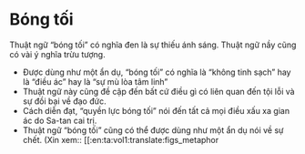 # Bóng tối

Thuật ngữ “bóng tối” có nghĩa đen là sự thiếu ánh sáng. Thuật ngữ nầy cũng có vài ý nghĩa trừu tượng.
- Được dùng như một ẩn dụ, “bóng tối” có nghĩa là “không tinh sạch” hay là “điều ác” hay là “sự mù lòa tâm linh”
- Thuật ngữ này cũng đề cập đến bất cứ điều gì có liên quan đến tội lỗi và sự đồi bại về đạo đức.
- Cách diễn đạt, “quyền lực bóng tối” nói đến tất cả mọi điều xấu xa gian ác do Sa-tan cai trị.
- Thuật ngữ “bóng tối” cũng có thể được dùng như một ẩn dụ nói về sự chết. (Xin xem:: [[:en:ta:vol1:translate:figs_metaphor

